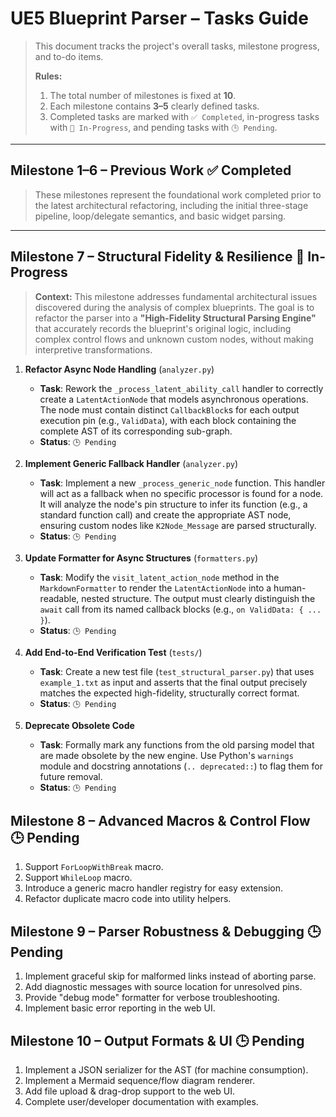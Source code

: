 # UE5 Blueprint Parser – Tasks Guide

> This document tracks the project's overall tasks, milestone progress, and to-do items.
>
> **Rules:**
> 1. The total number of milestones is fixed at **10**.
> 2. Each milestone contains **3–5** clearly defined tasks.
> 3. Completed tasks are marked with `✅ Completed`, in-progress tasks with `🚧 In-Progress`, and pending tasks with `🕒 Pending`.

---

## Milestone 1–6 – Previous Work ✅ Completed
> These milestones represent the foundational work completed prior to the latest architectural refactoring, including the initial three-stage pipeline, loop/delegate semantics, and basic widget parsing.

---

## Milestone 7 – Structural Fidelity & Resilience 🚧 In-Progress

> **Context:** This milestone addresses fundamental architectural issues discovered during the analysis of complex blueprints. The goal is to refactor the parser into a **"High-Fidelity Structural Parsing Engine"** that accurately records the blueprint's original logic, including complex control flows and unknown custom nodes, without making interpretive transformations.

1.  **Refactor Async Node Handling** (`analyzer.py`)
    *   **Task**: Rework the `_process_latent_ability_call` handler to correctly create a `LatentActionNode` that models asynchronous operations. The node must contain distinct `CallbackBlock`s for each output execution pin (e.g., `ValidData`), with each block containing the complete AST of its corresponding sub-graph.
    *   **Status**: `🕒 Pending`

2.  **Implement Generic Fallback Handler** (`analyzer.py`)
    *   **Task**: Implement a new `_process_generic_node` function. This handler will act as a fallback when no specific processor is found for a node. It will analyze the node's pin structure to infer its function (e.g., a standard function call) and create the appropriate AST node, ensuring custom nodes like `K2Node_Message` are parsed structurally.
    *   **Status**: `🕒 Pending`

3.  **Update Formatter for Async Structures** (`formatters.py`)
    *   **Task**: Modify the `visit_latent_action_node` method in the `MarkdownFormatter` to render the `LatentActionNode` into a human-readable, nested structure. The output must clearly distinguish the `await` call from its named callback blocks (e.g., `on ValidData: { ... }`).
    *   **Status**: `🕒 Pending`

4.  **Add End-to-End Verification Test** (`tests/`)
    *   **Task**: Create a new test file (`test_structural_parser.py`) that uses `example_1.txt` as input and asserts that the final output precisely matches the expected high-fidelity, structurally correct format.
    *   **Status**: `🕒 Pending`

5.  **Deprecate Obsolete Code**
    *   **Task**: Formally mark any functions from the old parsing model that are made obsolete by the new engine. Use Python's `warnings` module and docstring annotations (`.. deprecated::`) to flag them for future removal.
    *   **Status**: `🕒 Pending`

## Milestone 8 – Advanced Macros & Control Flow 🕒 Pending
1. Support `ForLoopWithBreak` macro.
2. Support `WhileLoop` macro.
3. Introduce a generic macro handler registry for easy extension.
4. Refactor duplicate macro code into utility helpers.

## Milestone 9 – Parser Robustness & Debugging 🕒 Pending
1. Implement graceful skip for malformed links instead of aborting parse.
2. Add diagnostic messages with source location for unresolved pins.
3. Provide "debug mode" formatter for verbose troubleshooting.
4. Implement basic error reporting in the web UI.

## Milestone 10 – Output Formats & UI 🕒 Pending
1. Implement a JSON serializer for the AST (for machine consumption).
2. Implement a Mermaid sequence/flow diagram renderer.
3. Add file upload & drag-drop support to the web UI.
4. Complete user/developer documentation with examples.
